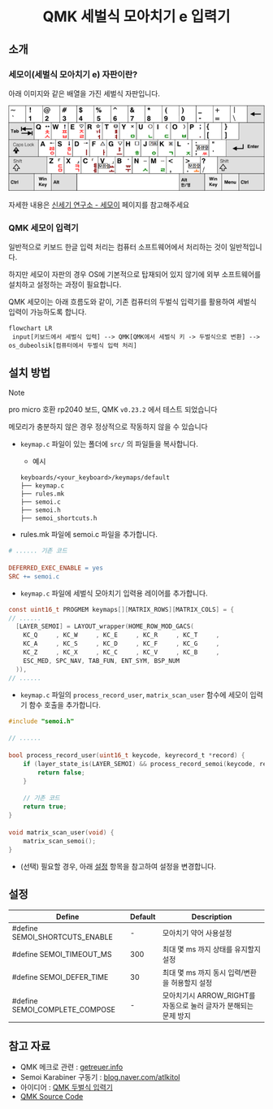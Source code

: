 <center>
<h1>QMK 세벌식 모아치기 e 입력기</h1>
</center>

## 소개
### 세모이(세벌식 모아치기 e) 자판이란?

아래 이미지와 같은 배열을 가진 세벌식 자판입니다.

![세모이 자판](./images/semoi_keymap.png)

자세한 내용은 [신세기 연구소 - 세모이](https://blog.naver.com/eekdland/220526834927) 페이지를 참고해주세요

### QMK 세모이 입력기

일반적으로 키보드 한글 입력 처리는 컴퓨터 소프트웨어에서 처리하는 것이 일반적입니다.

하지만 세모이 자판의 경우 OS에 기본적으로 탑재되어 있지 않기에 외부 소프트웨어를 설치하고 설정하는 과정이 필요합니다.

QMK 세모이는 아래 흐름도와 같이, 기존 컴퓨터의 두벌식 입력기를 활용하여 세벌식 입력이 가능하도록 합니다.

```mermaid
flowchart LR
 input[키보드에서 세벌식 입력] --> QMK[QMK에서 세벌식 키 -> 두벌식으로 변환] --> os_dubeolsik[컴퓨터에서 두벌식 입력 처리]
```


## 설치 방법

> [!NOTE]  
> pro micro 호환 rp2040 보드, QMK `v0.23.2` 에서 테스트 되었습니다
>
> 메모리가 충분하지 않은 경우 정상적으로 작동하지 않을 수 있습니다


- `keymap.c` 파일이 있는 폴더에 `src/` 의 파일들을 복사합니다.
    - 예시
    ```
    keyboards/<your_keyboard>/keymaps/default
    ├── keymap.c
    ├── rules.mk
    ├── semoi.c
    ├── semoi.h
    ├── semoi_shortcuts.h
    ```

- rules.mk 파일에 semoi.c 파일을 추가합니다.
```makefile
# ...... 기존 코드

DEFERRED_EXEC_ENABLE = yes
SRC += semoi.c
```


- `keymap.c` 파일에 세벌식 모아치기 입력용 레이어를 추가합니다.
```c
const uint16_t PROGMEM keymaps[][MATRIX_ROWS][MATRIX_COLS] = {
// ......
  [LAYER_SEMOI] = LAYOUT_wrapper(HOME_ROW_MOD_GACS(
    KC_Q     , KC_W     , KC_E     , KC_R     , KC_T     ,                            KC_Y     , KC_U     , KC_I     , KC_O     , KC_P     ,
    KC_A     , KC_S     , KC_D     , KC_F     , KC_G     ,                            KC_H     , KC_J     , KC_K     , KC_L     , KC_SEMICOLON  ,
    KC_Z     , KC_X     , KC_C     , KC_V     , KC_B     ,                            KC_N     , KC_M     , KC_COMM  , DOT_SCRL   , KC_SLSH,
    ESC_MED, SPC_NAV, TAB_FUN, ENT_SYM, BSP_NUM
  )),
// ......
```

- `keymap.c` 파일의 `process_record_user`, `matrix_scan_user` 함수에 세모이 입력기 함수 호출을 추가합니다.
```c
#include "semoi.h"

// ......

bool process_record_user(uint16_t keycode, keyrecord_t *record) {
    if (layer_state_is(LAYER_SEMOI) && process_record_semoi(keycode, record)) {
        return false;
    }

    // 기존 코드
    return true;
}

void matrix_scan_user(void) {
    matrix_scan_semoi();
}
```

- (선택) 필요할 경우, 아래 [설정](#설정) 항목을 참고하여 설정을 변경합니다.

## 설정

| Define                         | Default | Description                                                      |
| ------------------------------ | ------- | ---------------------------------------------------------------- |
| #define SEMOI_SHORTCUTS_ENABLE | -       | 모아치기 약어 사용설정                                           |
| #define SEMOI_TIMEOUT_MS       | 300     | 최대 몇 ms 까지 상태를 유지할지 설정                             |
| #define SEMOI_DEFER_TIME       | 30      | 최대 몇 ms 까지 동시 입력/변환을 허용할지 설정                   |
| #define SEMOI_COMPLETE_COMPOSE | -       | 모아치기시 ARROW_RIGHT를 자동으로 눌러 글자가 분해되는 문제 방지 |



## 참고 자료
- QMK 메크로 관련 : [getreuer.info](https://getreuer.info/posts/keyboards/triggers/index.html#based-on-previously-typed-keys)
- Semoi Karabiner 구동기 : [blog.naver.com/atlkitol](https://blog.naver.com/atlkitol/222300755286)
- 아이디어 : [QMK 두벌식 입력기](https://gall.dcinside.com/mgallery/board/view/?id=mechanicalkeyboard&no=1484112)
- [QMK Source Code](https://github.com/qmk/qmk_firmware/blob/master/quantum/process_keycode/process_combo.c)

